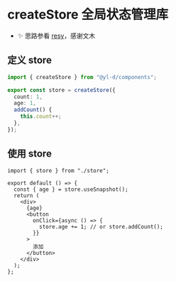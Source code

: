 # createStore 全局状态管理库

- ✨ 思路参看 [resy](https://github.sheincorp.cn/lsbFlying/resy)，感谢文木

## 定义 store

```ts
import { createStore } from "@yl-d/components";

export const store = createStore({
  count: 1,
  age: 1,
  addCount() {
    this.count++;
  },
});
```

## 使用 store

```tsx
import { store } from "./store";

export default () => {
  const { age } = store.useSnapshot();
  return (
    <div>
      {age}
      <button
        onClick={async () => {
          store.age += 1; // or store.addCount();
        }}
      >
        添加
      </button>
    </div>
  );
};
```
